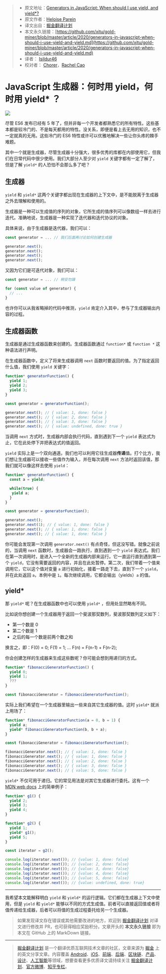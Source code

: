 > * 原文地址：[Generators in JavaScript: When should I use yield, and yield*?](https://medium.com/javascript-in-plain-english/generators-in-javascript-when-should-i-use-yield-and-yield-a5dbea6ad625)
> * 原文作者：[Heloise Parein](https://medium.com/@hparein)
> * 译文出自：[掘金翻译计划](https://github.com/xitu/gold-miner)
> * 本文永久链接：[https://github.com/xitu/gold-miner/blob/master/article/2020/generators-in-javascript-when-should-i-use-yield-and-yield.md](https://github.com/xitu/gold-miner/blob/master/article/2020/generators-in-javascript-when-should-i-use-yield-and-yield.md)
> * 译者： [Isildur46](https://github.com/Isildur46)
> * 校对者： [Chorer](https://github.com/Chorer)，[Rachel Cao](https://github.com/rachelcdev)

# JavaScript 生成器：何时用 yield，何时用 yield* ？

![](https://cdn-images-1.medium.com/max/12000/1*svZ2D_mxiAEqmtqX73eG2g.jpeg)

尽管 ES6 发布已经有 5 年了，但并非每一个开发者都熟悉它的所有特性。这些基本都是较冷门的、不是每天都用的特性。没关系，即便是看上去无用的知识，也不一定就真的无用。这些冷门的 ES6 特性或许可以优雅地解决一些让你头疼的棘手难题。

其中一个就是生成器，尽管生成器十分强大，很多优秀的库都在内部使用它，但我们在日常代码中很少使用。我们大部分人至少对 `yield` 关键字都有一定了解了，但是了解 `yield*` 的人恐怕不会那么多了吧？

## 生成器

`yield` 和 `yield*` 这两个关键字都出现在生成器的上下文中，是不能脱离于生成器之外去理解和使用的。

生成器是一种可以生成值的序列的对象，它所生成的值序列可以像数组一样去进行迭代。准确地说，生成器是一种实现了迭代器和迭代协议的对象。

具体来说，由于生成器是迭代器，我们可以：

```js
const generator = ... // 我们后面再讨论如何创建生成器

generator.next();
generator.next();
generator.next();
generator.next();
```

又因为它们是可迭代对象，我们可以：

```js
const generator = ... // 稍安勿躁

for (const value of generator) {
  // ...
}
```

也许你可以从我省略掉的代码中推测，`yield` 肯定介入其中，参与了生成器输出内容的过程。

## 生成器函数

生成器是通过生成器函数来创建的。生成器函数通过 `function*` 或 `function *` 这种语法进行声明。

在生成器函数中，定义了将来生成器调用 `next` 函数时要返回的值。为了指定返回什么值，我们使用 `yield` 关键字：

```js
function* generatorFunction() {
  yield 1;
  yield 2;
  yield 3;
}

const generator = generatorFunction();

generator.next(); // { value: 1, done: false }
generator.next(); // { value: 2, done: false }
generator.next(); // { value: 3, done: false }
generator.next(); // { value: undefined, done: true }
```

当调用 `next` 方式时，生成器内部会执行代码，直到遇到下一个 `yield` 表达式为止，它在此处停下并把表达式的值返回。

`yield` 实际上是一个双向通道。我们也可以利用它往生成器**传递**值。打个比方，我们想让生成器可以接收一些值作为输入，并在每次调用 `next` 方法时返回该值，那我们就可以像这样去使用 `yield`：

```js
function* generatorFunction() {
  const a = yield;

  while(true) {
   yield a;
  }
}

const generator = generatorFunction();

generator.next();
generator.next(1); // { value: 1, done: false }
generator.next(); // { value: 1, done: false }
generator.next(); // { value: 1, done: false }
```

你可能会发现第一次调用 `generator.next()` 有点奇怪，但这没写错。就像之前说的，当调用 `next` 函数时，生成器会一路执行，直到遇到一个 `yield` 表达式。我们在第一次调用时，是进入一个全新的生成器内部来运行。它一直运行直到遇到第一个 `yield`，它没有需要返回的内容，并且在此处暂停。第二次，我们带着一个值来调用它，它以这个值对变量 `a` 进行初始化，接着一路走下去，直到下一个 `yield`，并在此处返回 `a`，本例中是 `1`。每次继续调用，它都会输出（yields）`a` 的值。

## yield*

那 `yield*` 呢？在生成器函数中也可以使用 `yield*` ，但用处显然略有不同。

比如说你想创建一个生成器用于返回一个斐波那契数列，斐波那契数列定义如下：

* 第一个数是 0
* 第二个数是 1
* 之后的每一个数是前两个数之和

换言之，即：F(0) = 0; F(1) = 1; ... F(n) = F(n-1) + F(n-2);

你会创建怎样的生成器来生成这些数呢？你可能会想到用递归的方式。

```js
function* fibonacciGeneratorFunction() {
  yield 0;
  yield 1;
  ???
}

const fibonacciGenerator = fibonacciGeneratorFunction();
```

实际上我们希望在一个生成器里输出一些来自其它生成器的值。这时 `yield*` 就派上用场了：

```js
function* fibonacciGeneratorFunction(a = 0, b = 1) {
  yield a;   
  yield* fibonacciGeneratorFunction(b, b + a);
}

const fibonacciGenerator = fibonacciGeneratorFunction();

fibonacciGenerator.next(); // { value: 1, done: false }
fibonacciGenerator.next(); // { value: 1, done: false }
fibonacciGenerator.next(); // { value: 2, done: false }
fibonacciGenerator.next(); // { value: 3, done: false }
fibonacciGenerator.next(); // { value: 5, done: false }
```

`yield*` 不仅可用于递归。它的常见用法是对其它生成器进行委托。这有一个 [MDN web docs](https://developer.mozilla.org/en-US/docs/Web/JavaScript/Reference/Operators/yield*) 上的简单例子：

```js
function* g1() {
  yield 2;
  yield 3;
  yield 4;
}

function* g2() {
  yield 1;
  yield* g1();
  yield 5;
}

const iterator = g2();

console.log(iterator.next()); // {value: 1, done: false}
console.log(iterator.next()); // {value: 2, done: false}
console.log(iterator.next()); // {value: 3, done: false}
console.log(iterator.next()); // {value: 4, done: false}
console.log(iterator.next()); // {value: 5, done: false}
console.log(iterator.next()); // {value: undefined, done: true}
```

---

我希望本文能解释明白 `yield` 和 `yield*` 的运行逻辑。它们都在生成器上下文中使用，但是 `yield` 和 `yield*` 能够以不同的方式生成值。前者可以直接返回值或者将值传递给生成器，后者可以将值的生成过程委托给另一个生成器。

> 如果发现译文存在错误或其他需要改进的地方，欢迎到 [掘金翻译计划](https://github.com/xitu/gold-miner) 对译文进行修改并 PR，也可获得相应奖励积分。文章开头的 **本文永久链接** 即为本文在 GitHub 上的 MarkDown 链接。

---

> [掘金翻译计划](https://github.com/xitu/gold-miner) 是一个翻译优质互联网技术文章的社区，文章来源为 [掘金](https://juejin.im) 上的英文分享文章。内容覆盖 [Android](https://github.com/xitu/gold-miner#android)、[iOS](https://github.com/xitu/gold-miner#ios)、[前端](https://github.com/xitu/gold-miner#前端)、[后端](https://github.com/xitu/gold-miner#后端)、[区块链](https://github.com/xitu/gold-miner#区块链)、[产品](https://github.com/xitu/gold-miner#产品)、[设计](https://github.com/xitu/gold-miner#设计)、[人工智能](https://github.com/xitu/gold-miner#人工智能)等领域，想要查看更多优质译文请持续关注 [掘金翻译计划](https://github.com/xitu/gold-miner)、[官方微博](http://weibo.com/juejinfanyi)、[知乎专栏](https://zhuanlan.zhihu.com/juejinfanyi)。
